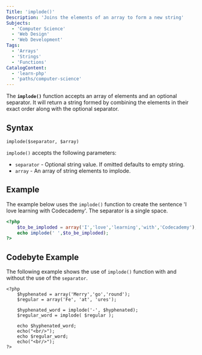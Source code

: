 ```yaml
---
Title: 'implode()'
Description: 'Joins the elements of an array to form a new string'
Subjects:
  - 'Computer Science'
  - 'Web Design'
  - 'Web Development'
Tags:
  - 'Arrays'
  - 'Strings'
  - 'Functions'
CatalogContent:
  - 'learn-php'
  - 'paths/computer-science'
---
```


The **`implode()`** function accepts an array of elements and an optional separator. It will return a string formed by combining the elements in their exact order along with the optional separator.

## Syntax

```pseudo
implode($separator, $array)
```

`implode()` accepts the following parameters:

- `separator` - Optional string value. If omitted defaults to empty string.
- `array` - An array of string elements to implode.

## Example

The example below uses the `implode()` function to create the sentence 'I love learning with Codecademy'. The separator is a single space.

```php
<?php
    $to_be_imploded = array('I','love','learning','with','Codecademy');
    echo implode(' ',$to_be_imploded);
?>
```

## Codebyte Example

The following example shows the use of `implode()` function with and without the use of the `separator`.

```codebyte/php
<?php
    $hyphenated = array('Merry','go','round');
    $regular = array('Fe', 'at', 'ures');

    $hyphenated_word = implode('-', $hyphenated);
    $regular_word = implode( $regular );

    echo $hyphenated_word;
    echo("<br/>");
    echo $regular_word;
    echo("<br/>");
?>
```
